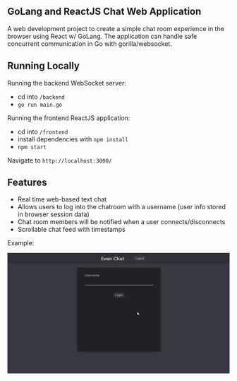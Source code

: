 ## GoLang and ReactJS Chat Web Application

A web development project to create a simple chat room experience in the browser using React w/ GoLang. 
The application can handle safe concurrent communication in Go with gorilla/websocket. 

## Running Locally

Running the backend WebSocket server:

- cd into `/backend`
- `go run main.go`

Running the frontend ReactJS application:

- cd into `/frontend`
- install dependencies with `npm install`
- `npm start`

Navigate to `http://localhost:3000/`

## Features
- Real time web-based text chat
- Allows users to log into the chatroom with a username (user info stored in browser session data)
- Chat room members will be notified when a user connects/disconnects
- Scrollable chat feed with timestamps

Example:

![](evan_chat_example.gif)